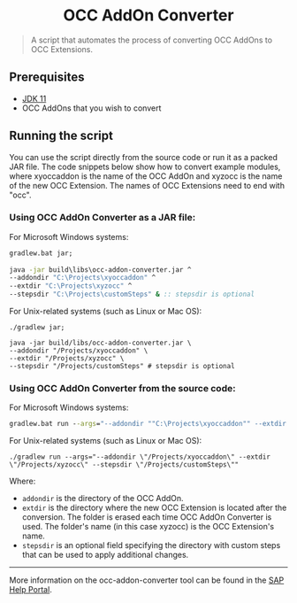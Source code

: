 <h1 align="center">OCC AddOn Converter</h1>

> A script that automates the process of converting OCC AddOns to OCC Extensions.

## Prerequisites

- [JDK 11](https://help.sap.com/viewer/a74589c3a81a4a95bf51d87258c0ab15/latest/en-US/4e00fd71f0dd4dcab248f022a8c98d3d.html)
- OCC AddOns that you wish to convert

## Running the script

You can use the script directly from the source code or run it as a packed JAR file. The code snippets below show how to convert example modules, where xyoccaddon is the name of the OCC AddOn and xyzocc is the name of the new OCC Extension. The names of OCC Extensions need to end with "occ".

### Using OCC AddOn Converter as a JAR file:

For Microsoft Windows systems:
```bat
gradlew.bat jar;
 
java -jar build\libs\occ-addon-converter.jar ^
--addondir "C:\Projects\xyoccaddon" ^
--extdir "C:\Projects\xyzocc" ^
--stepsdir "C:\Projects\customSteps" & :: stepsdir is optional
```
For Unix-related systems (such as Linux or Mac OS): 
```shell script
./gradlew jar;
 
java -jar build/libs/occ-addon-converter.jar \
--addondir "/Projects/xyoccaddon" \
--extdir "/Projects/xyzocc" \
--stepsdir "/Projects/customSteps" # stepsdir is optional
```
### Using OCC AddOn Converter from the source code:

For Microsoft Windows systems:
```bat
gradlew.bat run --args="--addondir ""C:\Projects\xyoccaddon"" --extdir ""C:\Projects\xyzocc"" --stepsdir ""C:\Projects\customSteps"""
```
For Unix-related systems (such as Linux or Mac OS):
```shell script
./gradlew run --args="--addondir \"/Projects/xyoccaddon\" --extdir \"/Projects/xyzocc\" --stepsdir \"/Projects/customSteps\""
```

Where:
- `addondir` is the directory of the OCC AddOn.
- `extdir` is the directory where the new OCC Extension is located after the conversion. The folder is erased each time OCC AddOn Converter is used. The folder's name (in this case xyzocc) is the OCC Extension's name. 
- `stepsdir` is an optional field specifying the directory with custom steps that can be used to apply additional changes.

---

More information on the occ-addon-converter tool can be found in the [SAP Help Portal](https://help.sap.com/viewer/9d346683b0084da2938be8a285c0c27a/latest/en-US/f7b37faa192d4110bffa10530f1c9e36.html).
